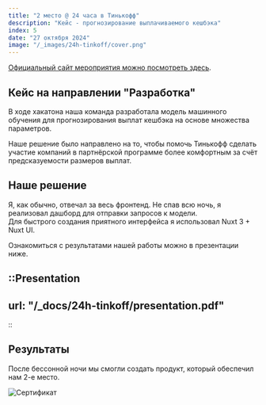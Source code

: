 ```yaml
---
title: "2 место @ 24 часа в Тинькофф"
description: "Кейс - прогнозирование выплачиваемого кешбэка"
index: 5
date: "27 октября 2024"
image: "/_images/24h-tinkoff/cover.png"
---
```


[Официальный сайт мероприятия можно посмотреть здесь](https://education.tbank.ru/activities/tinkoff_projects/hackathon-24h/).

## Кейс на направлении "Разработка"

В ходе хакатона наша команда разработала модель машинного обучения для прогнозирования выплат кешбэка на основе множества параметров.

Наше решение было направлено на то, чтобы помочь Тинькофф сделать участие компаний в партнёрской программе более комфортным за счёт предсказуемости размеров выплат.

## Наше решение

Я, как обычно, отвечал за весь фронтенд. Не спав всю ночь, я реализовал дашборд для отправки запросов к модели.  
Для быстрого создания приятного интерфейса я использовал Nuxt 3 + Nuxt UI.

Ознакомиться с результатами нашей работы можно в презентации ниже.


::Presentation
---
url: "/_docs/24h-tinkoff/presentation.pdf"
---
::

## Результаты

После бессонной ночи мы смогли создать продукт, который обеспечил нам 2-е место.

![Сертификат](/_images/24h-tinkoff/cert.png)